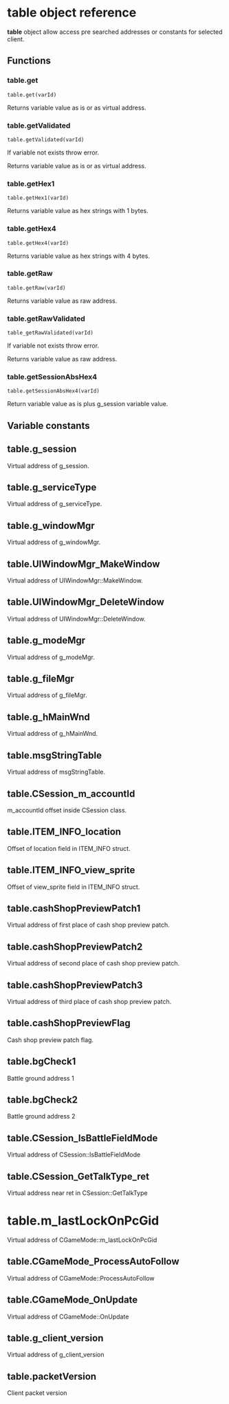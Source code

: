 # **table** object reference

**table** object allow access pre searched addresses or constants for selected client.

## Functions

### table.get

``table.get(varId)``

Returns variable value as is or as virtual address.

### table.getValidated

``table.getValidated(varId)``

If variable not exists throw error.

Returns variable value as is or as virtual address.

### table.getHex1

``table.getHex1(varId)``

Returns variable value as hex strings with 1 bytes.

### table.getHex4

``table.getHex4(varId)``

Returns variable value as hex strings with 4 bytes.

### table.getRaw

``table.getRaw(varId)``

Returns variable value as raw address.

### table.getRawValidated

``table_getRawValidated(varId)``

If variable not exists throw error.

Returns variable value as raw address.


### table.getSessionAbsHex4

``table.getSessionAbsHex4(varId)``

Return variable value as is plus g_session variable value.

## Variable constants

## table.g_session

Virtual address of g_session.

## table.g_serviceType

Virtual address of g_serviceType.

## table.g_windowMgr

Virtual address of g_windowMgr.

## table.UIWindowMgr_MakeWindow

Virtual address of UIWindowMgr::MakeWindow.

## table.UIWindowMgr_DeleteWindow

Virtual address of UIWindowMgr::DeleteWindow.

## table.g_modeMgr

Virtual address of g_modeMgr.

## table.g_fileMgr

Virtual address of g_fileMgr.

## table.g_hMainWnd

Virtual address of g_hMainWnd.

## table.msgStringTable

Virtual address of msgStringTable.

## table.CSession_m_accountId

m_accountId offset inside CSession class.

## table.ITEM_INFO_location

Offset of location field in ITEM_INFO struct.

## table.ITEM_INFO_view_sprite

Offset of view_sprite field in ITEM_INFO struct.

## table.cashShopPreviewPatch1

Virtual address of first place of cash shop preview patch.

## table.cashShopPreviewPatch2

Virtual address of second place of cash shop preview patch.

## table.cashShopPreviewPatch3

Virtual address of third place of cash shop preview patch.

## table.cashShopPreviewFlag

Cash shop preview patch flag.

## table.bgCheck1

Battle ground address 1

## table.bgCheck2

Battle ground address 2

## table.CSession_IsBattleFieldMode

Virtual address of CSession::IsBattleFieldMode

## table.CSession_GetTalkType_ret

Virtual address near ret in CSession::GetTalkType

# table.m_lastLockOnPcGid

Virtual address of CGameMode::m_lastLockOnPcGid

## table.CGameMode_ProcessAutoFollow

Virtual address of CGameMode::ProcessAutoFollow

## table.CGameMode_OnUpdate

Virtual address of CGameMode::OnUpdate

## table.g_client_version

Virtual address of g_client_version

## table.packetVersion

Client packet version
